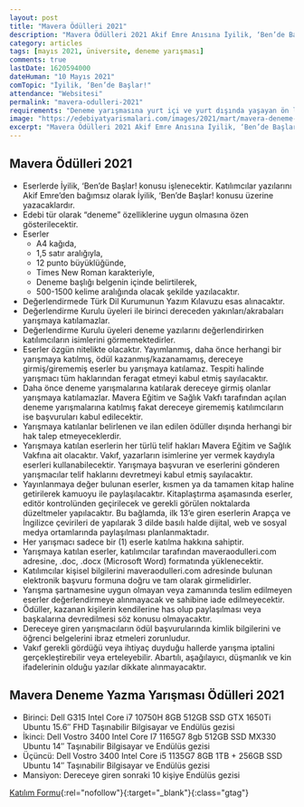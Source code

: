 ```yaml
---
layout: post
title: "Mavera Ödülleri 2021"
description: "Mavera Ödülleri 2021 Akif Emre Anısına İyilik, ‘Ben’de Başlar! Konulu Ödüllü Deneme Yarışması"
category: articles
tags: [mayıs 2021, üniversite, deneme yarışması]
comments: true
lastDate: 1620594000    
dateHuman: "10 Mayıs 2021"
comTopic: "İyilik, ‘Ben’de Başlar!"
attendance: "Websitesi"
permalink: "mavera-odulleri-2021"
requirements: "Deneme yarışmasına yurt içi ve yurt dışında yaşayan ön lisans, lisans ve yüksek lisans düzeyinde eğitim alan 29 yaş altı öğrenciler katılabilir."
image: "https://edebiyatyarismalari.com/images/2021/mart/mavera-deneme-yarismasi.jpg"
excerpt: "Mavera Ödülleri 2021 Akif Emre Anısına İyilik, ‘Ben’de Başlar! Konulu Ödüllü Deneme Yarışması"
---
```


## Mavera Ödülleri 2021
- Eserlerde İyilik, ‘Ben’de Başlar! konusu işlenecektir. Katılımcılar yazılarını Akif Emre’den bağımsız olarak İyilik, ‘Ben’de Başlar! konusu üzerine yazacaklardır.
- Edebi tür olarak “deneme” özelliklerine uygun olmasına özen gösterilecektir.
- Eserler
    - A4 kağıda,
    - 1,5 satır aralığıyla,
    - 12 punto büyüklüğünde,
    - Times New Roman karakteriyle,
    - Deneme başlığı belgenin içinde belirtilerek,
    - 500-1500 kelime aralığında olacak şekilde yazılacaktır.
- Değerlendirmede Türk Dil Kurumunun Yazım Kılavuzu esas alınacaktır.
- Değerlendirme Kurulu üyeleri ile birinci dereceden yakınları/akrabaları yarışmaya katılamazlar.
- Değerlendirme Kurulu üyeleri deneme yazılarını değerlendirirken katılımcıların isimlerini görmemektedirler.
- Eserler özgün nitelikte olacaktır. Yayımlanmış, daha önce herhangi bir yarışmaya katılmış, ödül kazanmış/kazanamamış, dereceye girmiş/girememiş eserler bu yarışmaya katılamaz. Tespiti halinde yarışmacı tüm haklarından feragat etmeyi kabul etmiş sayılacaktır.
- Daha önce deneme yarışmalarına katılarak dereceye girmiş olanlar yarışmaya katılamazlar. Mavera Eğitim ve Sağlık Vakfı tarafından açılan deneme yarışmalarına katılmış fakat dereceye girememiş katılımcıların ise başvuruları kabul edilecektir.
- Yarışmaya katılanlar belirlenen ve ilan edilen ödüller dışında herhangi bir hak talep etmeyeceklerdir.
- Yarışmaya katılan eserlerin her türlü telif hakları Mavera Eğitim ve Sağlık Vakfına ait olacaktır. Vakıf, yazarların isimlerine yer vermek kaydıyla eserleri kullanabilecektir. Yarışmaya başvuran ve eserlerini gönderen yarışmacılar telif haklarını devretmeyi kabul etmiş sayılacaktır.
- Yayınlanmaya değer bulunan eserler, kısmen ya da tamamen kitap haline getirilerek kamuoyu ile paylaşılacaktır. Kitaplaştırma aşamasında eserler, editör kontrolünden geçirilecek ve gerekli görülen noktalarda düzeltmeler yapılacaktır. Bu bağlamda, ilk 13’e giren eserlerin Arapça ve İngilizce çevirileri de yapılarak 3 dilde basılı halde dijital, web ve sosyal medya ortamlarında paylaşılması planlanmaktadır.
- Her yarışmacı sadece bir (1) eserle katılma hakkına sahiptir.
- Yarışmaya katılan eserler, katılımcılar tarafından maveraodulleri.com adresine, .doc, .docx (Microsoft Word) formatında yüklenecektir.
- Katılımcılar kişisel bilgilerini maveraodulleri.com adresinde bulunan elektronik başvuru formuna doğru ve tam olarak girmelidirler.
- Yarışma şartnamesine uygun olmayan veya zamanında teslim edilmeyen eserler değerlendirmeye alınmayacak ve sahibine iade edilmeyecektir.
- Ödüller, kazanan kişilerin kendilerine has olup paylaşılması veya başkalarına devredilmesi söz konusu olmayacaktır.
- Dereceye giren yarışmacıların ödül başvurularında kimlik bilgilerini ve öğrenci belgelerini ibraz etmeleri zorunludur.
- Vakıf gerekli gördüğü veya ihtiyaç duyduğu hallerde yarışma iptalini gerçekleştirebilir veya erteleyebilir.
Abartılı, aşağılayıcı, düşmanlık ve kin ifadelerinin olduğu yazılar dikkate alınmayacaktır.

## Mavera Deneme Yazma Yarışması Ödülleri 2021
- Birinci: Dell G315 Intel Core i7 10750H 8GB 512GB SSD GTX 1650Ti Ubuntu 15.6″ FHD Taşınabilir Bilgisayar ve Endülüs gezisi
- İkinci: Dell Vostro 3400 Intel Core I7 1165G7 8gb 512GB SSD MX330 Ubuntu 14″ Taşınabilir Bilgisayar ve Endülüs gezisi
- Üçüncü: Dell Vostro 3400 Intel Core i5 1135G7 8GB 1TB + 256GB SSD Ubuntu 14″ Taşınabilir Bilgisayar ve Endülüs gezisi
- Mansiyon: Dereceye giren sonraki 10 kişiye Endülüs gezisi

[Katılım Formu](https://maveraodulleri.com/yarismaya-katilim-formu/?ref=edebiyatyarismalari.com){:rel="nofollow"}{:target="_blank"}{:class="gtag"}